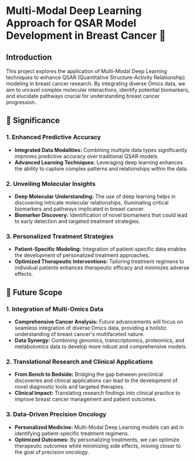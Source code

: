 # **Multi-Modal Deep Learning Approach for QSAR Model Development in Breast Cancer 🧬**

## **Introduction**
This project explores the application of Multi-Modal Deep Learning techniques to enhance QSAR (Quantitative Structure-Activity Relationship) modeling in breast cancer research. By integrating diverse Omics data, we aim to unravel complex molecular interactions, identify potential biomarkers, and elucidate pathways crucial for understanding breast cancer progression.

## **🚀 Significance**

### **1. Enhanced Predictive Accuracy**
- **Integrated Data Modalities:** Combining multiple data types significantly improves predictive accuracy over traditional QSAR models.
- **Advanced Learning Techniques:** Leveraging deep learning enhances the ability to capture complex patterns and relationships within the data.

### **2. Unveiling Molecular Insights**
- **Deep Molecular Understanding:** The use of deep learning helps in discovering intricate molecular relationships, illuminating critical biomarkers and pathways implicated in breast cancer.
- **Biomarker Discovery:** Identification of novel biomarkers that could lead to early detection and targeted treatment strategies.

### **3. Personalized Treatment Strategies**
- **Patient-Specific Modeling:** Integration of patient-specific data enables the development of personalized treatment approaches.
- **Optimized Therapeutic Interventions:** Tailoring treatment regimens to individual patients enhances therapeutic efficacy and minimizes adverse effects.

## **🔭 Future Scope**

### **1. Integration of Multi-Omics Data**
- **Comprehensive Cancer Analysis:** Future advancements will focus on seamless integration of diverse Omics data, providing a holistic understanding of breast cancer's multifaceted nature.
- **Data Synergy:** Combining genomics, transcriptomics, proteomics, and metabolomics data to develop more robust and comprehensive models.

### **2. Translational Research and Clinical Applications**
- **From Bench to Bedside:** Bridging the gap between preclinical discoveries and clinical applications can lead to the development of novel diagnostic tools and targeted therapies.
- **Clinical Impact:** Translating research findings into clinical practice to improve breast cancer management and patient outcomes.

### **3. Data-Driven Precision Oncology**
- **Personalized Medicine:** Multi-Modal Deep Learning models can aid in identifying patient-specific treatment regimens.
- **Optimized Outcomes:** By personalizing treatments, we can optimize therapeutic outcomes while minimizing side effects, moving closer to the goal of precision oncology.
